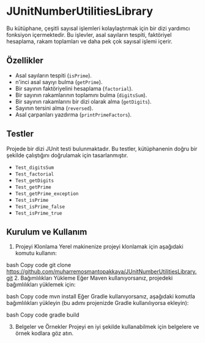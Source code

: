 # JUnitNumberUtilitiesLibrary

Bu kütüphane, çeşitli sayısal işlemleri kolaylaştırmak için bir dizi yardımcı fonksiyon içermektedir. 
Bu işlevler, asal sayıların tespiti, faktöriyel hesaplama, rakam toplamları ve daha pek çok sayısal işlemi içerir.

## Özellikler

- Asal sayıların tespiti (`isPrime`).
- n'inci asal sayıyı bulma (`getPrime`).
- Bir sayının faktöriyelini hesaplama (`factorial`).
- Bir sayının rakamlarının toplamını bulma (`digitsSum`).
- Bir sayının rakamlarını bir dizi olarak alma (`getDigits`).
- Sayının tersini alma (`reversed`).
- Asal çarpanları yazdırma (`printPrimeFactors`).


## Testler

Projede bir dizi JUnit testi bulunmaktadır. Bu testler, kütüphanenin doğru bir şekilde çalıştığını doğrulamak için tasarlanmıştır.

- `Test_digitsSum`
- `Test_factorial`
- `Test_getDigits`
- `Test_getPrime`
- `Test_getPrime_exception`
- `Test_isPrime`
- `Test_isPrime_false`
- `Test_isPrime_true`

## Kurulum ve Kullanım

1. Projeyi Klonlama
Yerel makinenize projeyi klonlamak için aşağıdaki komutu kullanın:

bash
Copy code
git clone https://github.com/muharremosmantopakkaya/JUnitNumberUtilitiesLibrary.git
2. Bağımlılıkları Yükleme
Eğer Maven kullanıyorsanız, projedeki bağımlılıkları yüklemek için:

bash
Copy code
mvn install
Eğer Gradle kullanıyorsanız, aşağıdaki komutla bağımlılıkları yükleyin (bu adımı projenizde Gradle kullanılıyorsa ekleyin):

bash
Copy code
gradle build

3. Belgeler ve Örnekler
Projeyi en iyi şekilde kullanabilmek için belgelere ve örnek kodlara göz atın.
